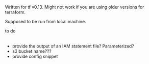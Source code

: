Written for tf v0.13. Might not work if you are using older versions for terraform.

Supposed to be run from local machine.

to do
######
- provide the output of an IAM statement file? Parameterized?
- s3 bucket name???
- provide config snippet